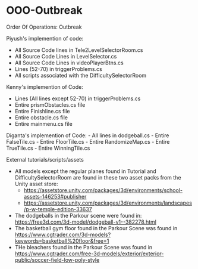# OOO-Outbreak
Order Of Operations: Outbreak



Piyush's implemention of code:
- All Source Code lines in Tele2LevelSelectorRoom.cs
- All Source Code Lines in LevelSelector.cs
- All Source Code Lines in videoPlayerBtns.cs
- Lines (52-70) in triggerProblems.cs
- All scripts associated with the DifficultySelectorRoom


Kenny's implemention of Code:
- Lines (All lines except 52-70) in triggerProblems.cs
- Entire prismObstacles.cs file
- Entire Finishline.cs file
- Entire obstacle.cs file
- Entire mainmenu.cs file

Diganta's implemention of Code:
    - All lines in dodgeball.cs
    - Entire FalseTile.cs
    - Entire FloorTile.cs
    - Entire RandomizeMap.cs
    - Entire TrueTile.cs
    - Entire WinningTile.cs

External tutorials/scripts/assets
- All models except the regular planes found in Tutorial and DifficultySelectorRoom are found in these two asset packs from the Unity asset store:
    - https://assetstore.unity.com/packages/3d/environments/school-assets-146253#publisher
    - https://assetstore.unity.com/packages/3d/environments/landscapes/p-w-temple-edition-33637
- The dodgeballs in the Parkour scene were found in: https://free3d.com/3d-model/dodgeball-v1--382278.html
- The basketball gym floor found in the Parkour Scene was found in https://www.cgtrader.com/3d-models?keywords=basketball%20floor&free=1
- THe bleachers found in the Parkour Scene was found in https://www.cgtrader.com/free-3d-models/exterior/exterior-public/soccer-field-low-poly-style